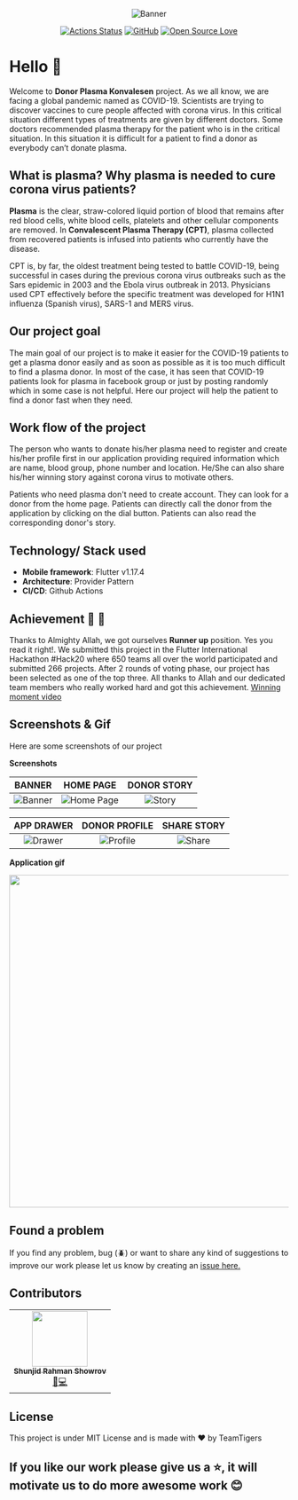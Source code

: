 
<div align="center">

![Banner](screenshots/banner.png)

[![Actions Status](https://github.com/teamtigers/donate_plasma/workflows/flutter-driver/badge.svg)](https://github.com/TeamTigers/donate_plasma/runs/816041523?check_suite_focus=true)
[![GitHub](https://img.shields.io/github/license/teamtigers/donate_plasma)](https://img.shields.io/github/license/teamtigers/donate_plasma?label=License)
[![Open Source Love](https://badges.frapsoft.com/os/v1/open-source.svg?v=103)](https://github.com/teamtigers/donate_plasma/)

</div>

# Hello :wave:

Welcome to **Donor Plasma Konvalesen** project. As we all know, we are facing a global pandemic named as COVID-19. Scientists are trying to discover vaccines to cure people affected with corona virus. In this critical situation different types of treatments are given by different doctors. Some doctors recommended plasma therapy for the patient who is in the critical situation. In this situation it is difficult for a patient to find a donor as everybody can’t donate plasma.

## What is plasma? Why plasma is needed to cure corona virus patients?

**Plasma** is the clear, straw-colored liquid portion of blood that remains after red blood cells, white blood cells, platelets and other cellular components are removed. In **Convalescent Plasma Therapy (CPT)**, plasma collected from recovered patients is infused into patients who currently have the disease.

CPT is, by far, the oldest treatment being tested to battle COVID-19, being successful in cases during the previous corona virus outbreaks such as the Sars epidemic in 2003 and the Ebola virus outbreak in 2013. Physicians used CPT effectively before the specific treatment was developed for H1N1 influenza (Spanish virus), SARS-1 and MERS virus.

## Our project goal

The main goal of our project is to make it easier for the COVID-19 patients to get a plasma donor easily and as soon as possible as it is too much difficult to find a plasma donor. In most of the case, it has seen that COVID-19 patients look for plasma in facebook group or just by posting randomly which in some case is not helpful. Here our project will help the patient to find a donor fast when they need.

## Work flow of the project

The person who wants to donate his/her plasma need to register and create his/her profile first in our application providing required information which are name, blood group, phone number and location. He/She can also share his/her winning story against corona virus to motivate others.

Patients who need plasma don't need to create account. They can look for a donor from the home page. Patients can directly call the donor from the application by clicking on the dial button. Patients can also read the corresponding donor's story.

## Technology/ Stack used

- **Mobile framework**: Flutter v1.17.4
- **Architecture**: Provider Pattern
- **CI/CD**: Github Actions

## Achievement :tada: :raised_hands:

Thanks to Almighty Allah, we got ourselves **Runner up** position. Yes you read it right!. We submitted this project in the Flutter International Hackathon #Hack20 where 650 teams all over the world participated and submitted 266 projects. After 2 rounds of voting phase, our project has been selected as one of the top three. All thanks to Allah and our dedicated team members who really worked hard and got this achievement. [Winning moment video](screenshots/video/Winning%20moment%20Video.mp4)

## Screenshots & Gif

Here are some screenshots of our project

**Screenshots**

|                    BANNER                     |                    HOME PAGE                     |                 DONOR STORY                  |
| :-------------------------------------------: | :----------------------------------------------: | :------------------------------------------: |
| ![Banner](screenshots/donate_plasma_ss_1.png) | ![Home Page](screenshots/donate_plasma_ss_2.png) | ![Story](screenshots/donate_plasma_ss_3.png) |

|                  APP DRAWER                   |                 DONOR PROFILE                  |                 SHARE STORY                  |
| :-------------------------------------------: | :--------------------------------------------: | :------------------------------------------: |
| ![Drawer](screenshots/donate_plasma_ss_4.png) | ![Profile](screenshots/donate_plasma_ss_5.png) | ![Share](screenshots/donate_plasma_ss_6.png) |

**Application gif**

<img src="screenshots/donate_plasma_teamtigers.gif" height="600" width="auto">

## Found a problem

If you find any problem, bug (:beetle:) or want to share any kind of suggestions to improve our work please let us know by creating an [issue here.](https://github.com/TeamTigers/donate_plasma/issues)

## Contributors

<table>
  <tr>
   <td align="center"><a href="https://facebook.com/anecdotalizard"><img src="https://avatars2.githubusercontent.com/u/29749035?v=4" width="100px;" alt=""/><br /><sub><b>Shunjid Rahman Showrov</b></sub></a><br /><a href="#" title="Ideas">🤩</a><a href="#" title="Code">💻</a></td>
   
  </tr>
  </table>

## License

This project is under MIT License and is made with :heart: by TeamTigers

## If you like our work please give us a :star:, it will motivate us to do more awesome work :blush:
